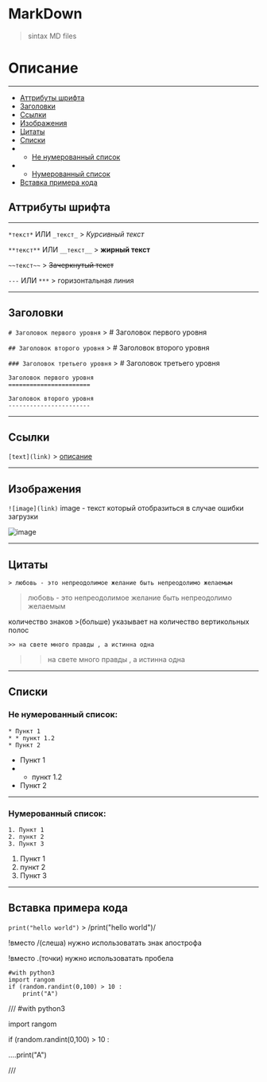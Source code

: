 # MarkDown
>sintax MD files


# Описание

----------------
* [Аттрибуты шрифта](https://github.com/T0kua/MarkDown#%D0%B0%D1%82%D1%82%D1%80%D0%B8%D0%B1%D1%83%D1%82%D1%8B-%D1%88%D1%80%D0%B8%D1%84%D1%82%D0%B0)
* [Заголовки](https://github.com/T0kua/MarkDown#%D0%B7%D0%B0%D0%B3%D0%BE%D0%BB%D0%BE%D0%B2%D0%BA%D0%B8)
* [Ссылки](https://github.com/T0kua/MarkDown#%D1%81%D1%81%D1%8B%D0%BB%D0%BA%D0%B8)
* [Изображения](https://github.com/T0kua/MarkDown#%D0%B8%D0%B7%D0%BE%D0%B1%D1%80%D0%B0%D0%B6%D0%B5%D0%BD%D0%B8%D1%8F)
* [Цитаты](https://github.com/T0kua/MarkDown#%D1%86%D0%B8%D1%82%D0%B0%D1%82%D1%8B)
* [Списки](https://github.com/T0kua/MarkDown#%D1%81%D0%BF%D0%B8%D1%81%D0%BA%D0%B8)
*  * [Не нумерованный список](https://github.com/T0kua/MarkDown#%D0%BD%D0%B5-%D0%BD%D1%83%D0%BC%D0%B5%D1%80%D0%BE%D0%B2%D0%B0%D0%BD%D0%BD%D1%8B%D0%B9-%D1%81%D0%BF%D0%B8%D1%81%D0%BE%D0%BA)
*  * [Нумерованный список](https://github.com/T0kua/MarkDown#%D0%BD%D1%83%D0%BC%D0%B5%D1%80%D0%BE%D0%B2%D0%B0%D0%BD%D0%BD%D1%8B%D0%B9-%D1%81%D0%BF%D0%B8%D1%81%D0%BE%D0%BA)
* [Вставка примера кода](https://github.com/T0kua/MarkDown#%D0%B2%D1%81%D1%82%D0%B0%D0%B2%D0%BA%D0%B0-%D0%BF%D1%80%D0%B8%D0%BC%D0%B5%D1%80%D0%B0-%D0%BA%D0%BE%D0%B4%D0%B0)
## Аттрибуты шрифта

------------------
`*текст*` ИЛИ `_текст_` > *Курсивный текст*

`**текст**` ИЛИ `__текст__` > **жирный текст**

`~~текст~~` > ~~Зачеркнутый текст~~

`---` ИЛИ `***` > горизонтальная линия

-----------

## Заголовки

`# Заголовок первого уровня` >  # Заголовок первого уровня

`## Заголовок второго уровня` > # Заголовок второго уровня

`### Заголовок третьего уровня` > # Заголовок третьего уровня

```
Заголовок первого уровня
=======================

Заголовок второго уровня
-----------------------
```
---------------------
## Ссылки

`[text](link)` > [описание](https://github.com/T0kua/MarkDown/edit/main/README.md#%D0%BE%D0%BF%D0%B8%D1%81%D0%B0%D0%BD%D0%B8%D0%B5)

-------------------------

## Изображения
`![image](link)` 
image - текст который отобразиться в случае ошибки загрузки

![image](https://encrypted-tbn0.gstatic.com/images?q=tbn:ANd9GcSENbYO5Exs8Owe4qBMW8mi9SKQFYwPf3tS0n69jQyxgA&s)

-----------------------
## Цитаты

`> любовь - это непреодолимое желание быть непреодолимо желаемым` 
> любовь - это непреодолимое желание быть непреодолимо желаемым

количество знаков >(больше) указывает на количество вертикольных полос

`>> на свете много правды , а истинна одна`
>> на свете много правды , а истинна одна

---------------------
## Списки

### Не нумерованный список:

~~~
* Пункт 1
* * пункт 1.2
* Пункт 2
~~~
* Пункт 1
* * пункт 1.2
* Пункт 2
-------------------------
### Нумерованный список:

~~~
1. Пункт 1
2. пункт 2
3. Пункт 3
~~~
1. Пункт 1
2. пункт 2
3. Пункт 3

-----------------------
## Вставка примера кода

`print("hello world")`  > /print("hello world")/

!вместо /(слеша) нужно использоватать знак апострофа

!вместо .(точки) нужно использоватать пробела
```
#with python3
import rangom
if (random.randint(0,100) > 10 :
    print("A")
```

///
#with python3

import rangom

if (random.randint(0,100) > 10 :

....print("A")
    
///
